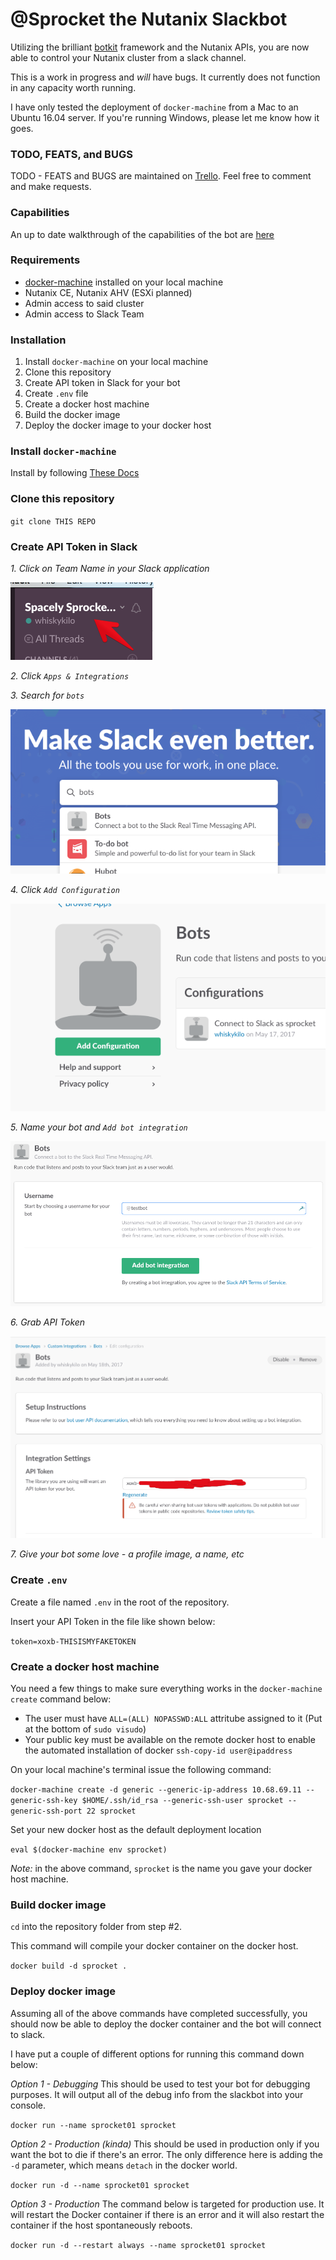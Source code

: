 # @Sprocket the Nutanix Slackbot

Utilizing the brilliant [botkit](https://github.com/howdyai/botkit) framework and the Nutanix APIs, you are now able to control your Nutanix cluster from a slack channel.

This is a work in progress and *will* have bugs. It currently does not function in any capacity worth running.

I have only tested the deployment of `docker-machine` from a Mac to an Ubuntu 16.04 server. If you're running Windows, please let me know how it goes.

### TODO, FEATS, and BUGS

TODO - FEATS and BUGS are maintained on [Trello](https://trello.com/b/3BzM1QoD). Feel free to comment and make requests.

### Capabilities

An up to date walkthrough of the capabilities of the bot are [here](_docs/FEATS.md)

### Requirements

* [docker-machine](https://docs.docker.com/machine/install-machine/) installed on your local machine
* Nutanix CE, Nutanix AHV (ESXi planned)
* Admin access to said cluster
* Admin access to Slack Team

### Installation

1. Install `docker-machine` on your local machine
2. Clone this repository
3. Create API token in Slack for your bot
4. Create `.env` file
5. Create a docker host machine
6. Build the docker image
7. Deploy the docker image to your docker host

### Install `docker-machine`

Install by following [These Docs](https://docs.docker.com/machine/install-machine/)

### Clone this repository

`git clone THIS REPO`

### Create API Token in Slack

*1. Click on Team Name in your Slack application*

![IMG](_images/readme00.png)

*2. Click `Apps & Integrations`*

*3. Search for `bots`*

![IMG](_images/readme01.png)

*4. Click `Add Configuration`*

![IMG](_images/readme02.png)

*5. Name your bot and `Add bot integration`*

![IMG](_images/readme03.png)

*6. Grab API Token*

![IMG](_images/readme04.png)

*7. Give your bot some love - a profile image, a name, etc*

### Create `.env`

Create a file named `.env` in the root of the repository.

Insert your API Token in the file like shown below:

`token=xoxb-THISISMYFAKETOKEN`

### Create a docker host machine

You need a few things to make sure everything works in the `docker-machine create` command below:

* The user must have `ALL=(ALL) NOPASSWD:ALL` attritube assigned to it (Put at the bottom of `sudo visudo`)
* Your public key must be available on the remote docker host to enable the automated installation of docker `ssh-copy-id user@ipaddress`

On your local machine's terminal issue the following command:

`docker-machine create -d generic --generic-ip-address 10.68.69.11 --generic-ssh-key $HOME/.ssh/id_rsa --generic-ssh-user sprocket --generic-ssh-port 22 sprocket`

Set your new docker host as the default deployment location

`eval $(docker-machine env sprocket)`

*Note:* in the above command, `sprocket` is the name you gave your docker host machine.

### Build docker image

`cd` into the repository folder from step #2.

This command will compile your docker container on the docker host.

`docker build -d sprocket .`

### Deploy docker image

Assuming all of the above commands have completed successfully, you should now be able to deploy the docker container and the bot will connect to slack.

I have put a couple of different options for running this command down below:

*Option 1 - Debugging*
This should be used to test your bot for debugging purposes. It will output all of the debug info from the slackbot into your console.

`docker run --name sprocket01 sprocket`

*Option 2 - Production (kinda)*
This should be used in production only if you want the bot to die if there's an error. The only difference here is adding the `-d` parameter, which means `detach` in the docker world.

`docker run -d --name sprocket01 sprocket`

*Option 3 - Production*
The command below is targeted for production use. It will restart the Docker container if there is an error and it will also restart the container if the host spontaneously reboots.

`docker run -d --restart always --name sprocket01 sprocket`
